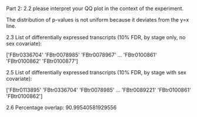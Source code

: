 
Part 2: 
2.2 please interpret your QQ plot in the context of the experiment.

The distribution of p-values is not uniform because it deviates from the y=x line.



2.3 List of differentially expressed transcripts (10% FDR, by stage only, no sex covariate): 

['FBtr0336704' 'FBtr0078985' 'FBtr0078967' ... 'FBtr0100861' 'FBtr0100862'
 'FBtr0100877']
 
2.5 List of differentially expressed transcripts (10% FDR, by stage with sex covariate):
 
 ['FBtr0113895' 'FBtr0336704' 'FBtr0078985' ... 'FBtr0089221' 'FBtr0100861'
  'FBtr0100862']
  
2.6 Percentage overlap: 90.99540581929556 